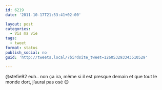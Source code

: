 ```yaml
---
id: 6219
date: '2011-10-17T21:53:41+02:00'

layout: post
categories:
  - Vis ma vie
tags:
  - tweet
format: status
publish_social: no
guid: 'http://tweets.local/?birdsite_tweet=126053293343510529'

---
```


@stefie92 euh.. non ça ira, même si il est presque demain et que tout le monde dort, j’aurai pas osé 😉